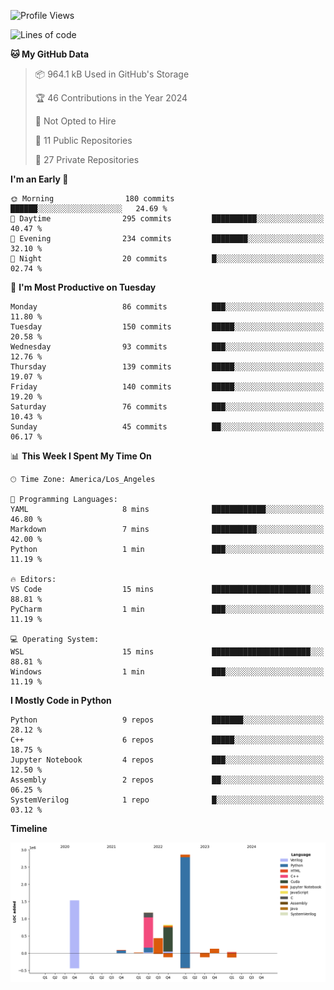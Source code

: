 <!--START_SECTION:waka-->
![Profile Views](http://img.shields.io/badge/Profile%20Views-16-blue)

![Lines of code](https://img.shields.io/badge/From%20Hello%20World%20I%27ve%20Written-7.1%20million%20lines%20of%20code-blue)

**🐱 My GitHub Data** 

> 📦 964.1 kB Used in GitHub's Storage 
 > 
> 🏆 46 Contributions in the Year 2024
 > 
> 🚫 Not Opted to Hire
 > 
> 📜 11 Public Repositories 
 > 
> 🔑 27 Private Repositories 
 > 
**I'm an Early 🐤** 

```text
🌞 Morning                180 commits         ██████░░░░░░░░░░░░░░░░░░░   24.69 % 
🌆 Daytime                295 commits         ██████████░░░░░░░░░░░░░░░   40.47 % 
🌃 Evening                234 commits         ████████░░░░░░░░░░░░░░░░░   32.10 % 
🌙 Night                  20 commits          █░░░░░░░░░░░░░░░░░░░░░░░░   02.74 % 
```
📅 **I'm Most Productive on Tuesday** 

```text
Monday                   86 commits          ███░░░░░░░░░░░░░░░░░░░░░░   11.80 % 
Tuesday                  150 commits         █████░░░░░░░░░░░░░░░░░░░░   20.58 % 
Wednesday                93 commits          ███░░░░░░░░░░░░░░░░░░░░░░   12.76 % 
Thursday                 139 commits         █████░░░░░░░░░░░░░░░░░░░░   19.07 % 
Friday                   140 commits         █████░░░░░░░░░░░░░░░░░░░░   19.20 % 
Saturday                 76 commits          ███░░░░░░░░░░░░░░░░░░░░░░   10.43 % 
Sunday                   45 commits          ██░░░░░░░░░░░░░░░░░░░░░░░   06.17 % 
```


📊 **This Week I Spent My Time On** 

```text
🕑︎ Time Zone: America/Los_Angeles

💬 Programming Languages: 
YAML                     8 mins              ████████████░░░░░░░░░░░░░   46.80 % 
Markdown                 7 mins              ██████████░░░░░░░░░░░░░░░   42.00 % 
Python                   1 min               ███░░░░░░░░░░░░░░░░░░░░░░   11.19 % 

🔥 Editors: 
VS Code                  15 mins             ██████████████████████░░░   88.81 % 
PyCharm                  1 min               ███░░░░░░░░░░░░░░░░░░░░░░   11.19 % 

💻 Operating System: 
WSL                      15 mins             ██████████████████████░░░   88.81 % 
Windows                  1 min               ███░░░░░░░░░░░░░░░░░░░░░░   11.19 % 
```

**I Mostly Code in Python** 

```text
Python                   9 repos             ███████░░░░░░░░░░░░░░░░░░   28.12 % 
C++                      6 repos             █████░░░░░░░░░░░░░░░░░░░░   18.75 % 
Jupyter Notebook         4 repos             ███░░░░░░░░░░░░░░░░░░░░░░   12.50 % 
Assembly                 2 repos             ██░░░░░░░░░░░░░░░░░░░░░░░   06.25 % 
SystemVerilog            1 repo              █░░░░░░░░░░░░░░░░░░░░░░░░   03.12 % 
```



**Timeline**

![Lines of Code chart](https://raw.githubusercontent.com/CanYing0913/CanYing0913/master/assets/bar_graph.png)


<!--END_SECTION:waka-->